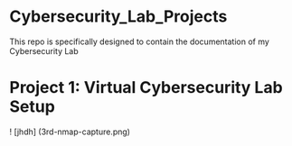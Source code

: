 # Cybersecurity_Lab_Projects
This repo is specifically designed to contain the documentation of my Cybersecurity Lab 


# Project 1: Virtual Cybersecurity Lab Setup 


! [jhdh] (3rd-nmap-capture.png) 

